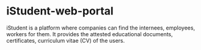 # iStudent-web-portal
iStudent is a platform where companies can find the internees, employees, workers for them. It provides the attested educational documents, certificates, curriculum vitae (CV) of the users. 

